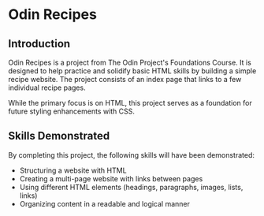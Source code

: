 # Odin Recipes

## Introduction

Odin Recipes is a project from The Odin Project's Foundations Course. It is designed to help practice and solidify basic HTML skills by building a simple recipe website. The project consists of an index page that links to a few individual recipe pages. 

While the primary focus is on HTML, this project serves as a foundation for future styling enhancements with CSS.

## Skills Demonstrated

By completing this project, the following skills will have been demonstrated:

- Structuring a website with HTML
- Creating a multi-page website with links between pages
- Using different HTML elements (headings, paragraphs, images, lists, links)
- Organizing content in a readable and logical manner
